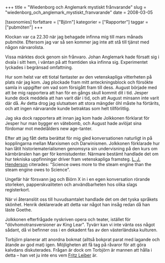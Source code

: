+++
title = "Wiedenborg och Anglemark mystiskt frånvarande"
slug = "wiedenborg_och_anglemark_mystiskt_franvarande"
date = 2008-03-05

[taxonomies]
forfattare = ["Björn"]
kategorier = ["Rapporter"]
taggar = ["pubmöten"]
+++

Klockan var ca 22.30 när jag behagade infinna mig till mars månads pubmöte. Eftersom jag var så sen kommer jag inte att stå till tjänst med någon närvarolista.

Vissa märktes dock genom sin frånvaro. Johan Anglemark hade försatt sig i dvala i sitt hem, i väntan på att framtiden ska infinna sig. Experimentet lyckades i begränsad omfattning.

Hur som helst var ett tiotal fantaster av den vetenskapliga vitterheten på plats när jag kom. Jag plockade fram mitt anteckningsblock och försökte samla in uppgifter om vad som försigått fram till dess. August började med att be mig rapportera att han för en gångs skull kommit dit i tid. Jesper kunde dock meddela att han varit där i tid, och att August minsann inte varit där då. Av detta drog jag slutsatsen att stora mängder öhl måste ha förtärits, och att ingen närvarande kunde betraktas som helt tillförlitlig.

Jag ska dock rapportera att innan jag kom hade Jolkkonen förklarat för Jesper hur man bygger en vätebomb, och August hade avlöjat sina fördomar mot medelålders new age-tanter.

Efter att jag fått detta berättat för mig gled konversationen naturligt in på kopplingarna mellan Marxismen och Darwinismen. Jolkkonen förklarade hur han låtit historiematerialismen genomsyra sin undervisning på den kurs om kärnbränslen han ger för kemistudenter. Närmare bestämt handlade det om hur tekniska uppfinningar driver fram vetenskapliga framsteg. [L. J. Henderson](http://en.wikipedia.org/wiki/Lawrence_Joseph_Henderson) citerades: "Science owes more to the steam engine than the steam engine owes to Science".

Ungefär här försvann jag och Biörn X in i en egen konversation rörande storleken, papperskvaliteten och användbarheten hos olika slags registerkort.

När vi återanslöt oss till huvudsamtalet handlade det om det tyska språkets skönhet. Henrik deklarerade att detta var något han insåg redan då han läste Goethe.

Jolkkonen efterfrågade nyskriven opera och teater, istället för "dövhomotransversioner av King Lear". Tyvärr kan vi inte vänta oss något sådant, då vi befinner oss i en dekadent fas av den västerländska kulturen.

Torbjörn planerar att anordna bokmat (alltså bokprat parat med lagande och ätande av god mat) igen. Möjligheten att få tag på råvaror för att göra kalvdans diskuterades. Frågan är dock om Torbjörn är mannen att hålla i detta – han vet ju inte ens vem [Fritz Leiber](http://en.wikipedia.org/wiki/Fritz_Leiber) är.
